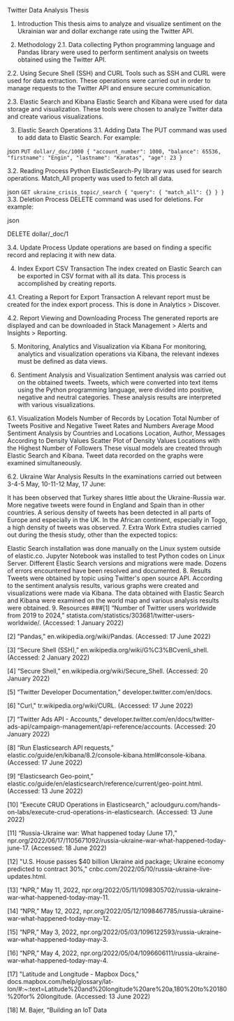 Twitter Data Analysis Thesis
1. Introduction
This thesis aims to analyze and visualize sentiment on the Ukrainian war and dollar exchange rate using the Twitter API.

2. Methodology
2.1. Data collecting
Python programming language and Pandas library were used to perform sentiment analysis on tweets obtained using the Twitter API.

2.2. Using Secure Shell (SSH) and CURL
Tools such as SSH and CURL were used for data extraction. These operations were carried out in order to manage requests to the Twitter API and ensure secure communication.

2.3. Elastic Search and Kibana
Elastic Search and Kibana were used for data storage and visualization. These tools were chosen to analyze Twitter data and create various visualizations.

3. Elastic Search Operations
3.1. Adding Data
The PUT command was used to add data to Elastic Search. For example:

json
`
PUT dollar/_doc/1000
{
   "account_number": 1000,
   "balance": 65536,
   "firstname": "Engin",
   "lastname": "Karatas",
   "age": 23
}
`

3.2. Reading Process
Python ElasticSearch-Py library was used for search operations. Match_All property was used to fetch all data.

json
`
GET ukraine_crisis_topic/_search
{
   "query": {
     "match_all": {}
   }
}
`
3.3. Deletion Process
DELETE command was used for deletions. For example:

json

DELETE dollar/_doc/1

3.4. Update Process
Update operations are based on finding a specific record and replacing it with new data.

4. Index Export CSV Transaction
The index created on Elastic Search can be exported in CSV format with all its data. This process is accomplished by creating reports.

4.1. Creating a Report for Export Transaction
A relevant report must be created for the index export process. This is done in Analytics > Discover.

4.2. Report Viewing and Downloading Process
The generated reports are displayed and can be downloaded in Stack Management > Alerts and Insights > Reporting.

5. Monitoring, Analytics and Visualization via Kibana
For monitoring, analytics and visualization operations via Kibana, the relevant indexes must be defined as data views.

6. Sentiment Analysis and Visualization
Sentiment analysis was carried out on the obtained tweets. Tweets, which were converted into text items using the Python programming language, were divided into positive, negative and neutral categories. These analysis results are interpreted with various visualizations.

6.1. Visualization Models
Number of Records by Location
Total Number of Tweets
Positive and Negative Tweet Rates and Numbers
Average Mood
Sentiment Analysis by Countries and Locations
Location, Author, Messages According to Density Values
Scatter Plot of Density Values
Locations with the Highest Number of Followers
These visual models are created through Elastic Search and Kibana. Tweet data recorded on the graphs were examined simultaneously.

6.2. Ukraine War Analysis Results
In the examinations carried out between 3-4-5 May, 10-11-12 May, 17 June:

It has been observed that Turkey shares little about the Ukraine-Russia war.
More negative tweets were found in England and Spain than in other countries.
A serious density of tweets has been detected in all parts of Europe and especially in the UK.
In the African continent, especially in Togo, a high density of tweets was observed.
7. Extra Work
Extra studies carried out during the thesis study, other than the expected topics:

Elastic Search installation was done manually on the Linux system outside of elastic.co.
Jupyter Notebook was installed to test Python codes on Linux Server.
Different Elastic Search versions and migrations were made.
Dozens of errors encountered have been resolved and documented.
8. Results
Tweets were obtained by topic using Twitter's open source API.
According to the sentiment analysis results, various graphs were created and visualizations were made via Kibana.
The data obtained with Elastic Search and Kibana were examined on the world map and various analysis results were obtained.
9. Resources
###[1] “Number of Twitter users worldwide from 2019 to 2024,” statista.com/statistics/303681/twitter-users-worldwide/. (Accessed: 1 January 2022)

[2] "Pandas," en.wikipedia.org/wiki/Pandas. (Accessed: 17 June 2022)

[3] “Secure Shell (SSH),” en.wikipedia.org/wiki/G%C3%BCvenli_shell. (Accessed: 2 January 2022)

[4] “Secure Shell,” en.wikipedia.org/wiki/Secure_Shell. (Accessed: 20 January 2022)

[5] “Twitter Developer Documentation,” developer.twitter.com/en/docs.

[6] "Curl," tr.wikipedia.org/wiki/CURL. (Accessed: 17 June 2022)

[7] “Twitter Ads API - Accounts,” developer.twitter.com/en/docs/twitter-ads-api/campaign-management/api-reference/accounts. (Accessed: 20 January 2022)

[8] “Run Elasticsearch API requests,” elastic.co/guide/en/kibana/8.2/console-kibana.html#console-kibana. (Accessed: 17 June 2022)

[9] “Elasticsearch Geo-point,” elastic.co/guide/en/elasticsearch/reference/current/geo-point.html. (Accessed: 13 June 2022)

[10] “Execute CRUD Operations in Elasticsearch,” acloudguru.com/hands-on-labs/execute-crud-operations-in-elasticsearch. (Accessed: 13 June 2022)

[11] “Russia-Ukraine war: What happened today (June 17),” npr.org/2022/06/17/1105671092/russia-ukraine-war-what-happened-today-june-17. (Accessed: 18 June 2022)

[12] "U.S. House passes $40 billion Ukraine aid package; Ukraine economy predicted to contract 30%," cnbc.com/2022/05/10/russia-ukraine-live-updates.html.

[13] “NPR,” May 11, 2022, npr.org/2022/05/11/1098305702/russia-ukraine-war-what-happened-today-may-11.

[14] “NPR,” May 12, 2022, npr.org/2022/05/12/1098467785/russia-ukraine-war-what-happened-today-may-12.

[15] “NPR,” May 3, 2022, npr.org/2022/05/03/1096122593/russia-ukraine-war-what-happened-today-may-3.

[16] “NPR,” May 4, 2022, npr.org/2022/05/04/1096606111/russia-ukraine-war-what-happened-today-may-4.

[17] "Latitude and Longitude - Mapbox Docs," docs.mapbox.com/help/glossary/lat-lon/#:~:text=Latitude%20and%20longitude%20are%20a,180%20to%20180%20for% 20longitude. (Accessed: 13 June 2022)

[18] M. Bajer, “Building an IoT Data
